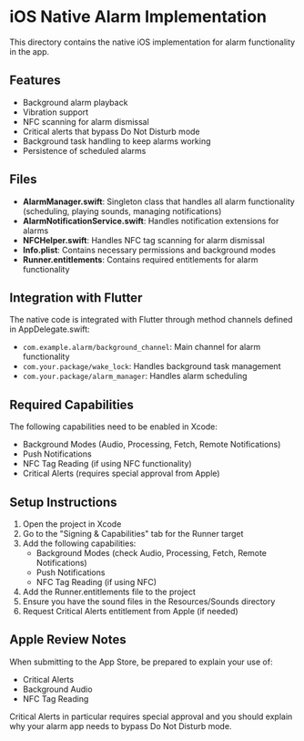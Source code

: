 # iOS Native Alarm Implementation

This directory contains the native iOS implementation for alarm functionality in the app.

## Features

- Background alarm playback
- Vibration support
- NFC scanning for alarm dismissal
- Critical alerts that bypass Do Not Disturb mode
- Background task handling to keep alarms working
- Persistence of scheduled alarms

## Files

- **AlarmManager.swift**: Singleton class that handles all alarm functionality (scheduling, playing sounds, managing notifications)
- **AlarmNotificationService.swift**: Handles notification extensions for alarms
- **NFCHelper.swift**: Handles NFC tag scanning for alarm dismissal
- **Info.plist**: Contains necessary permissions and background modes
- **Runner.entitlements**: Contains required entitlements for alarm functionality

## Integration with Flutter

The native code is integrated with Flutter through method channels defined in AppDelegate.swift:

- `com.example.alarm/background_channel`: Main channel for alarm functionality
- `com.your.package/wake_lock`: Handles background task management
- `com.your.package/alarm_manager`: Handles alarm scheduling

## Required Capabilities

The following capabilities need to be enabled in Xcode:
- Background Modes (Audio, Processing, Fetch, Remote Notifications)
- Push Notifications
- NFC Tag Reading (if using NFC functionality)
- Critical Alerts (requires special approval from Apple)

## Setup Instructions

1. Open the project in Xcode
2. Go to the "Signing & Capabilities" tab for the Runner target
3. Add the following capabilities:
   - Background Modes (check Audio, Processing, Fetch, Remote Notifications)
   - Push Notifications
   - NFC Tag Reading (if using NFC)
4. Add the Runner.entitlements file to the project
5. Ensure you have the sound files in the Resources/Sounds directory
6. Request Critical Alerts entitlement from Apple (if needed)

## Apple Review Notes

When submitting to the App Store, be prepared to explain your use of:
- Critical Alerts
- Background Audio
- NFC Tag Reading

Critical Alerts in particular requires special approval and you should explain why your alarm app needs to bypass Do Not Disturb mode. 